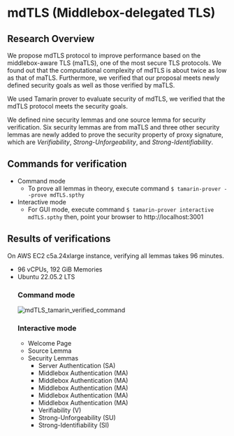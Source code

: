 # mdTLS (Middlebox-delegated TLS)
## Research Overview
We propose mdTLS protocol to improve performance based on the middlebox-aware TLS (maTLS), one of the most secure TLS protocols. We found
out that the computational complexity of mdTLS is about twice as low as that of maTLS. 
Furthermore, we verified that our proposal meets newly defined security goals as well as those verified by maTLS.

We used Tamarin prover to evaluate security of mdTLS, we verified that the mdTLS protocol meets the security goals.

We defined nine security lemmas and one source lemma for security verification.
Six security lemmas are from maTLS and three other security lemmas are newly added to prove the security property of proxy signature, which are *Verifiability*, *Strong-Unforgeability*, and *Strong-Identifiability*.



## Commands for verification
- Command mode
  - To prove all lemmas in theory, execute command `$ tamarin-prover --prove mdTLS.spthy`
- Interactive mode
  - For GUI mode, execute command `$ tamarin-prover interactive mdTLS.spthy`  then, point your browser to http://localhost:3001

## Results of verifications
On AWS EC2 c5a.24xlarge instance, verifying all lemmas takes 96 minutes.
- 96 vCPUs, 192 GiB Memories
- Ubuntu 22.05.2 LTS
  ### Command mode
   ![mdTLS_tamarin_verified_command](https://github.com/thyun1121/mdTLS/assets/18222806/2483cdb3-01aa-4cb2-89e0-967197897642)
  ### Interactive mode
  - Welcome Page
  - Source Lemma
  - Security Lemmas
    - Server Authentication (SA)
    - Middlebox Authentication (MA)
    - Middlebox Authentication (MA)
    - Middlebox Authentication (MA)
    - Middlebox Authentication (MA)
    - Middlebox Authentication (MA)
    - Verifiability (V)
    - Strong-Unforgeability (SU)
    - Strong-Identifiability (SI)

